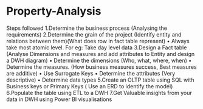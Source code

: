 # Property-Analysis

Steps followed
1.Determine the business process (Analysing the requirements)
2.Determine the grain of the project (Identify entity and relations between them)(What does row in fact table represent)
•	Always take most atomic level. For eg: Take day level data
3.Design a Fact table (Analyse Dimensions and measures and add attributes to Entity and design a DWH diagram)
•	Determine the dimensions (Who, what, where, when)
•	Determine the measures. (How business measures success, Best measures are additive)
•	Use Surrogate Keys
•	Determine the attributes (Very descriptive)
•	Determine data types
5.Create an OLTP table using SQL with Business keys or Primary Keys ( Use an ERD to identify the model)
6.Populate the table using ETL to a DWH
7.Get Valuable insights from your data in DWH using Power BI visualisations

